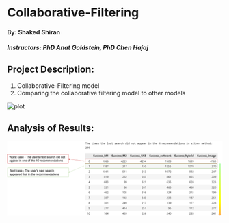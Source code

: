 # Collaborative-Filtering
#### By: Shaked Shiran
##### Instructors: PhD Anat Goldstein, PhD Chen Hajaj
## Project Description:
1. Collaborative-Filtering model
2. Comparing the collaborative filtering model to other models



![plot](https://github.com/SKDS2020/Collaborative-Filtering/blob/main/poster/62_Collaborative_filtering.png)

## Analysis of Results:
![plot](https://github.com/SKDS2020/Collaborative-Filtering/blob/main/img/RESULTS.png)
